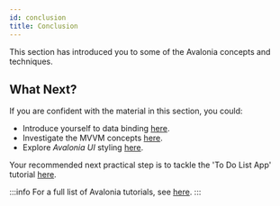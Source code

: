```yaml
---
id: conclusion
title: Conclusion
---
```


This section has introduced you to some of the Avalonia concepts and techniques.

## What Next?

If you are confident with the material in this section, you could:

* Introduce yourself to data binding [here](broken-reference).
* Investigate the MVVM concepts [here](../concepts/the-mvvm-pattern/).
* Explore _Avalonia UI_ styling [here](../guides/styles-and-resources/styling/).

Your recommended next practical step is to tackle the 'To Do List App' tutorial [here](../tutorials/todo-list-app/). 

:::info
For a full list of Avalonia tutorials, see [here](broken-reference).
:::
